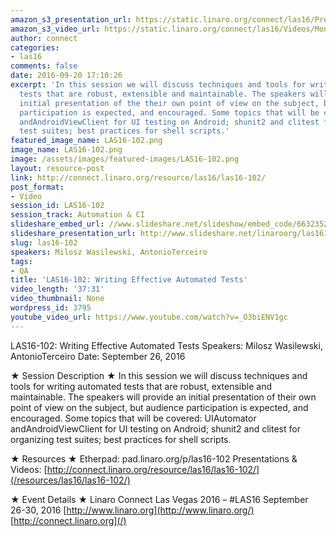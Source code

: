 ```yaml
---
amazon_s3_presentation_url: https://static.linaro.org/connect/las16/Presentations/Monday/LAS16-102%20-%20Writing%20Effective%20Automated%20Tests.pdf
amazon_s3_video_url: https://static.linaro.org/connect/las16/Videos/Monday/LAS16-102%20Writing%20Effective%20Automated%20Tests.mp4
author: connect
categories:
- las16
comments: false
date: 2016-09-20 17:10:26
excerpt: 'In this session we will discuss techniques and tools for writing automated
  tests that are robust, extensible and maintainable. The speakers will provide an
  initial presentation of the their own point of view on the subject, but audience
  participation is expected, and encouraged. Some topics that will be covered: UIAutomator
  andAndroidViewClient for UI testing on Android; shunit2 and clitest for organizing
  test suites; best practices for shell scripts.'
featured_image_name: LAS16-102.png
image_name: LAS16-102.png
image: /assets/images/featured-images/LAS16-102.png
layout: resource-post
link: http://connect.linaro.org/resource/las16/las16-102/
post_format:
- Video
session_id: LAS16-102
session_track: Automation & CI
slideshare_embed_url: //www.slideshare.net/slideshow/embed_code/66323525
slideshare_presentation_url: http://www.slideshare.net/linaroorg/las16102-writing-effective-automated-tests
slug: las16-102
speakers: Milosz Wasilewski, AntonioTerceiro
tags:
- QA
title: 'LAS16-102: Writing Effective Automated Tests'
video_length: '37:31'
video_thumbnail: None
wordpress_id: 3795
youtube_video_url: https://www.youtube.com/watch?v=_O3biENV1gc
---
```


LAS16-102: Writing Effective Automated Tests
Speakers: Milosz Wasilewski, AntonioTerceiro
Date: September 26, 2016

★ Session Description ★
In this session we will discuss techniques and tools for writing automated tests that are robust, extensible and maintainable. The speakers will provide an initial presentation of their own point of view on the subject, but audience participation is expected, and encouraged. Some topics that will be covered: UIAutomator andAndroidViewClient for UI testing on Android; shunit2 and clitest for organizing test suites; best practices for shell scripts.

★ Resources ★
Etherpad: pad.linaro.org/p/las16-102
Presentations & Videos: [http://connect.linaro.org/resource/las16/las16-102/](/resources/las16/las16-102/)

★ Event Details ★
Linaro Connect Las Vegas 2016 – #LAS16
September 26-30, 2016
[http://www.linaro.org](http://www.linaro.org/)
[http://connect.linaro.org](/)
